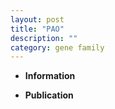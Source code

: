 ```yaml
---
layout: post
title: "PAO"
description: ""
category: gene family
---
```


* **Information**  

* **Publication**  


